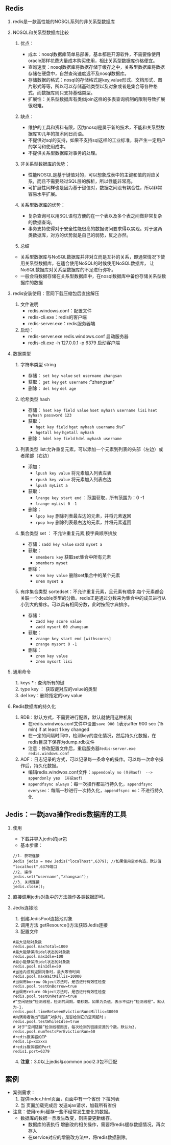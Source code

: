 ## Redis
1. redis是一款高性能的NOSQL系列的非关系型数据库

2. NOSQL和关系型数据库比较
    1. 优点：
        * 成本：nosql数据库简单易部署，基本都是开源软件，不需要像使用oracle那样花费大量成本购买使用，相比关系型数据库价格便宜。
        * 查询速度：nosql数据库将数据存储于缓存之中，关系型数据库将数据存储在硬盘中，自然查询速度远不及nosql数据库。
        * 存储数据的格式：nosql的存储格式是key,value形式、文档形式、图片形式等等，所以可以存储基础类型以及对象或者是集合等各种格式，而数据库则只支持基础类型。
        * 扩展性：关系型数据库有类似join这样的多表查询机制的限制导致扩展很艰难。
    
    2. 缺点：
        * 维护的工具和资料有限，因为nosql是属于新的技术，不能和关系型数据库10几年的技术同日而语。
        * 不提供对sql的支持，如果不支持sql这样的工业标准，将产生一定用户的学习和使用成本。
        * 不提供关系型数据库对事务的处理。
    
    3. 非关系型数据库的优势：
        * 性能NOSQL是基于键值对的，可以想象成表中的主键和值的对应关系，而且不需要经过SQL层的解析，所以性能非常高。
        * 可扩展性同样也是因为基于键值对，数据之间没有耦合性，所以非常容易水平扩展。
    
    4. 关系型数据库的优势：
        * 复杂查询可以用SQL语句方便的在一个表以及多个表之间做非常复杂的数据查询。
        * 事务支持使得对于安全性能很高的数据访问要求得以实现。对于这两类数据库，对方的优势就是自己的弱势，反之亦然。
    
    5. 总结
    * 关系型数据库与NoSQL数据库并非对立而是互补的关系，即通常情况下使用关系型数据库，在适合使用NoSQL的时候使用NoSQL数据库，
    让NoSQL数据库对关系型数据库的不足进行弥补。
    * 一般会将数据存储在关系型数据库中，在nosql数据库中备份存储关系型数据库的数据

3. redis安装使用：官网下载压缩包后直接解压
    1. 文件说明
        * redis.windows.conf：配置文件
        * redis-cli.exe：redis的客户端
        * redis-server.exe：redis服务器端
    2. 启动：
        * redis-server.exe redis.windows.conf 启动服务器
        * redis-cli.exe -h 127.0.0.1 -p 6379 启动客户端
        
4. 数据类型
    1. 字符串类型 string
        * 存储： `set key value` `set username zhangsan`
        * 获取： `get key`  `get username` :"zhangsan"
        * 删除： `del key`  `del age`
    2. 哈希类型 hash
        * 存储： `hset key field value` `hset myhash username lisi` `hset myhash password 123`    
        * 获取：
            * `hget key field` `hget myhash username` :lisi"
            *  `hgetall key` `hgetall myhash`
        * 删除： `hdel key field` `hdel myhash username`

    3. 列表类型 list:允许重复元素。可以添加一个元素到列表的头部（左边）或者尾部（右边）
        * 添加：
            * `lpush key value` 将元素加入列表左表   
            * `rpush key value` 将元素加入列表右边
            * `lpush myList a`       
        * 获取：
            * `lrange key start end` ：范围获取，所有范围为：0 -1
            * `lrange myList 0 -1`
        * 删除：
            * `lpop key` 删除列表最左边的元素，并将元素返回
            * `rpop key` 删除列表最右边的元素，并将元素返回 
    4. 集合类型 set ： 不允许重复元素,按字典顺序排放
        * 存储：`sadd key value` `sadd myset a`
        * 获取：
            * `smembers key` 获取set集合中所有元素
            * `smembers myset`
        * 删除：
            * `srem key value` 删除set集合中的某个元素	
            * `srem myset a`
    5. 有序集合类型 sortedset：不允许重复元素，且元素有顺序.每个元素都会关联一个double类型的分数。redis正是通过分数来为集合中的成员进行从小到大的排序。可以具有相同分数，此时按照字典排序。
        * 存储：
            * `zadd key score value`
            * `zadd mysort 60 zhangsan`
        * 获取：
            * `zrange key start end [withscores]`
            * `zrange mysort 0 -1` 
        * 删除：
            * `zrem key value`
            * `zrem mysort lisi`
5. 通用命令
    1. keys * : 查询所有的键
    2. type key ： 获取键对应的value的类型
    3. del key：删除指定的key value
    
6. Redis数据库的持久化
    1. RDB：默认方式，不需要进行配置，默认就使用这种机制
        * 在redis.windwos.conf文件中设置`save 900 1`表示after 900 sec (15 min) if at least 1 key changed
        * 在一定的间隔时间中，检测key的变化情况，然后持久化数据，在redis目录下保存为dump.rdb文件               				
        * 注意：修改配置文件后，重启服务器r`edis-server.exe redis.windows.conf`	
    2. AOF：日志记录的方式，可以记录每一条命令的操作。可以每一次命令操作后，持久化数据。
        * 编辑redis.windwos.conf文件：`appendonly no（关闭aof） --> appendonly yes （开启aof）`
        * `appendfsync always`：每一次操作都进行持久化，`appendfsync everysec`：每隔一秒进行一次持久化，`appendfsync no`：不进行持久化

## Jedis：一款java操作redis数据库的工具
1. 使用
    *  下载并导入jedis的jar包
    * 基本步骤：
     ```
    //1. 获取连接
    Jedis jedis = new Jedis("localhost",6379); //如果使用空参构造，默认值 "localhost",6379端口
    //2. 操作
    jedis.set("username","zhangsan");
    //3. 关闭连接
    jedis.close();
      ```

2. 直接调用jedis对象中的方法操作各类数据即可。

3. Jedis连接池
    1. 创建JedisPool连接池对象
    2. 调用方法 getResource()方法获取Jedis连接
    3. 配置文件
    ``` 
   #最大活动对象数     
   redis.pool.maxTotal=1000    
   #最大能够保持idel状态的对象数      
   redis.pool.maxIdle=100  
   #最小能够保持idel状态的对象数   
   redis.pool.minIdle=50    
   #当池内没有返回对象时，最大等待时间    
   redis.pool.maxWaitMillis=10000    
   #当调用borrow Object方法时，是否进行有效性检查    
   redis.pool.testOnBorrow=true    
   #当调用return Object方法时，是否进行有效性检查    
   redis.pool.testOnReturn=true  
   #“空闲链接”检测线程，检测的周期，毫秒数。如果为负值，表示不运行“检测线程”。默认为-1.  
   redis.pool.timeBetweenEvictionRunsMillis=30000  
   #向调用者输出“链接”对象时，是否检测它的空闲超时；  
   redis.pool.testWhileIdle=true  
   # 对于“空闲链接”检测线程而言，每次检测的链接资源的个数。默认为3.  
   redis.pool.numTestsPerEvictionRun=50  
   #redis服务器的IP    
   redis.ip=xxxxxx  
   #redis服务器的Port    
   redis1.port=6379   
    ```
   4. **注意**：3.0以上jedis与common pool2.3包不匹配
    
## 案例
* 案例需求：
	1. 提供index.html页面，页面中有一个省份 下拉列表
	2. 当 页面加载完成后 发送ajax请求，加载所有省份
* 注意：使用redis缓存一些不经常发生变化的数据。
    * 数据库的数据一旦发生改变，则需要更新缓存。
        * 数据库的表执行 增删改的相关操作，需要将redis缓存数据情况，再次存入
        * 在service对应的增删改方法中，将redis数据删除。